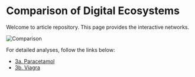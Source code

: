 # Comparison of Digital Ecosystems

Welcome to article repository. This page provides the interactive networks.

![Comparison](site/projects/MAW/Figure3.png)

For detailed analyses, follow the links below:

- [3a. Paracetamol](sites/MAW/figure3a.html)
- [3b. Viagra](sites/MAW/figure3b.html)
